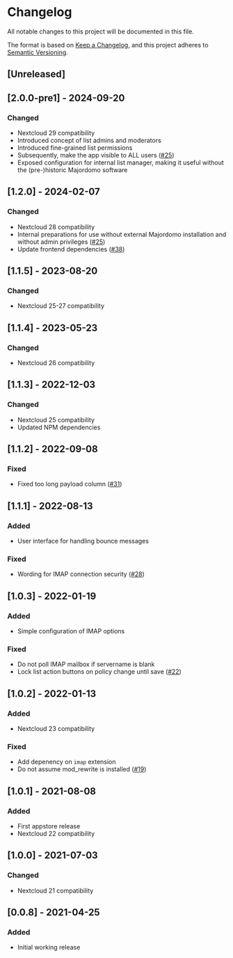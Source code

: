 # Changelog
All notable changes to this project will be documented in this file.

The format is based on [Keep a Changelog](https://keepachangelog.com/en/1.0.0/),
and this project adheres to [Semantic Versioning](https://semver.org/spec/v2.0.0.html).

## [Unreleased]

## [2.0.0-pre1] - 2024-09-20
### Changed
- Nextcloud 29 compatibility
- Introduced concept of list admins and moderators
- Introduced fine-grained list permissions
- Subsequently, make the app visible to ALL users ([#25](https://github.com/mziech/nextcloud-majordomo/issues/25))
- Exposed configuration for internal list manager, making it useful without the (pre-)historic Majordomo software

## [1.2.0] - 2024-02-07
### Changed
- Nextcloud 28 compatibility
- Internal preparations for use without external Majordomo installation and without admin privileges ([#25](https://github.com/mziech/nextcloud-majordomo/issues/25))
- Update frontend dependencies ([#38](https://github.com/mziech/nextcloud-majordomo/issues/38))

## [1.1.5] - 2023-08-20
### Changed
- Nextcloud 25-27 compatibility

## [1.1.4] - 2023-05-23
### Changed
- Nextcloud 26 compatibility

## [1.1.3] - 2022-12-03
### Changed
- Nextcloud 25 compatibility
- Updated NPM dependencies

## [1.1.2] - 2022-09-08
### Fixed
- Fixed too long payload column ([#31](https://github.com/mziech/nextcloud-majordomo/issues/31))

## [1.1.1] - 2022-08-13
### Added
- User interface for handling bounce messages

### Fixed
- Wording for IMAP connection security ([#28](https://github.com/mziech/nextcloud-majordomo/issues/28))

## [1.0.3] - 2022-01-19
### Added
- Simple configuration of IMAP options

### Fixed
- Do not poll IMAP mailbox if servername is blank
- Lock list action buttons on policy change until save ([#22](https://github.com/mziech/nextcloud-majordomo/issues/22))

## [1.0.2] - 2022-01-13
### Added
- Nextcloud 23 compatibility

### Fixed
- Add depenency on `imap` extension
- Do not assume mod_rewrite is installed ([#19](https://github.com/mziech/nextcloud-majordomo/issues/19))

## [1.0.1] - 2021-08-08
### Added
- First appstore release
- Nextcloud 22 compatibility

## [1.0.0] - 2021-07-03
### Changed
- Nextcloud 21 compatibility

## [0.0.8] - 2021-04-25
### Added
- Initial working release
